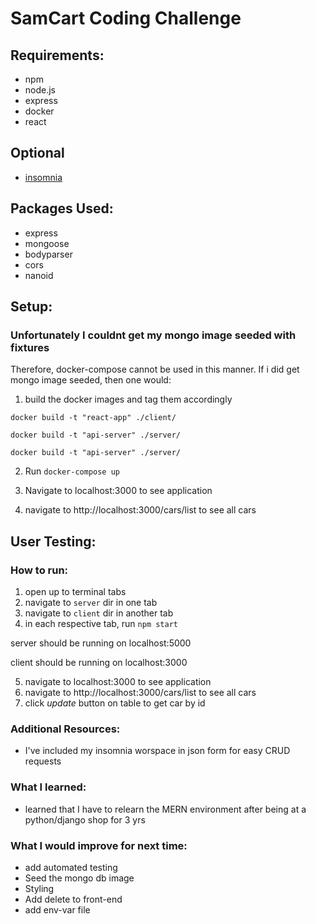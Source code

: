 # SamCart Coding Challenge

## Requirements:
- npm
- node.js
- express
- docker
- react

## Optional 
- [insomnia]('https://insomnia.rest/')

## Packages Used:
- express
- mongoose
- bodyparser
- cors
- nanoid

## Setup:

### Unfortunately I couldnt get my mongo image seeded with fixtures
Therefore, docker-compose cannot be used in this manner.
If i did get mongo image seeded, then one would:

1. build the docker images and tag them accordingly 

`docker build -t "react-app" ./client/`

`docker build -t "api-server" ./server/`

`docker build -t "api-server" ./server/`

2. Run `docker-compose up`

3. Navigate to localhost:3000 to see application

4. navigate to http://localhost:3000/cars/list to see all cars

## User Testing:

### How to run:

1. open up to terminal tabs
2. navigate to `server` dir in one tab
3. navigate to `client` dir in another tab
4. in each respective tab, run `npm start`

server should be running on localhost:5000

client should be running on localhost:3000

5. navigate to localhost:3000 to see application
6. navigate to http://localhost:3000/cars/list to see all cars
7. click *update* button on table to get car by id 

### Additional Resources:
- I've included my insomnia worspace in json form for easy CRUD requests

### What I learned:
- learned that I have to relearn the MERN environment after being at a python/django shop for 3 yrs

### What I would improve for next time:
- add automated testing
- Seed the mongo db image
- Styling
- Add delete to front-end
- add env-var file